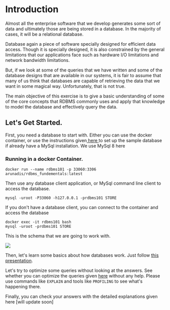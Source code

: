 
# Introduction

Almost all the enterprise software that we develop generates some sort of data and ultimately those are being stored in a database. In the majority of cases, it will be a relational database. 

Database again a piece of software specially designed for efficient data access. Though it is specially designed, it is also constrained by the general limitations that our applications face such as hardware I/O limitations and network bandwidth limitations.

But, if we look at some of the queries that we have written and some of the database designs that are available in our systems, it is fair to assume that many of us think that databases are capable of retrieving the data that we want in some magical way. Unfortunately, that is not true.

The main objective of this exercise is to give a basic understanding of some of the core concepts that RDBMS commonly uses and apply that knowledge to model the database and effectively query the data. 


## Let's Get Started.

First, you need a database to start with. Either you can use the docker container, or use the instructions given[ here ](https://github.com/arunadis/rdbms_fundamentals/blob/main/SETUP_DB.md " here ")to set up the sample database if already have a MySql installation. We use MySql 8 here

### Running in a docker Container. 

```
docker run --name rdbms101 -p 33060:3306 arunadis/rdbms_fundementals:latest
```
Then use any database client application, or MySql command line client to access the database. 

```
mysql -uroot -P33060 -h127.0.0.1 -prdbms101 STORE
```

If you don't have a database client, you can connect to the container and access the database 

```
docker exec -it rdbms101 bash
mysql -uroot -prdbms101 STORE
```

This is the schema that we are going to work with.

![](https://github.com/arunadis/rdbms_fundamentals/blob/main/schema/store_schema.png)

Then, let's learn some basics about how databases work. Just follow [this presentation](https://github.com/arunadis/rdbms_fundamentals/blob/main/presentations/RDBMS_Fundamentals.pptx "this presentation").

Let's try to optimize some queries without looking at the answers. See whether you can optimize the queries given [here](https://github.com/arunadis/rdbms_fundamentals/blob/main/exercises/EXERCISES.md "here") without any help. Please use commands like `EXPLAIN` and tools like `PROFILING` to see what's happening there. 

Finally, you can check your answers with the detailed explanations given here [will update soon]
